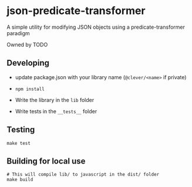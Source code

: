 # json-predicate-transformer

A simple utility for modifying JSON objects using a predicate-transformer paradigm

Owned by TODO

## Developing

- update package.json with your library name (`@clever/<name>` if private)

- `npm install`

- Write the library in the `lib` folder

- Write tests in the `__tests__` folder

## Testing
```
make test
```

## Building for local use
```
# This will compile lib/ to javascript in the dist/ folder
make build
```
